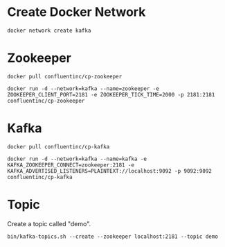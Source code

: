# Create Docker Network
```
docker network create kafka
```

# Zookeeper
```
docker pull confluentinc/cp-zookeeper
```
```
docker run -d --network=kafka --name=zookeeper -e ZOOKEEPER_CLIENT_PORT=2181 -e ZOOKEEPER_TICK_TIME=2000 -p 2181:2181  confluentinc/cp-zookeeper
```

# Kafka
```
docker pull confluentinc/cp-kafka
```
```
docker run -d --network=kafka --name=kafka -e KAFKA_ZOOKEEPER_CONNECT=zookeeper:2181 -e KAFKA_ADVERTISED_LISTENERS=PLAINTEXT://localhost:9092 -p 9092:9092  confluentinc/cp-kafka
```

# Topic

Create a topic called "demo".

```
bin/kafka-topics.sh --create --zookeeper localhost:2181 --topic demo
```